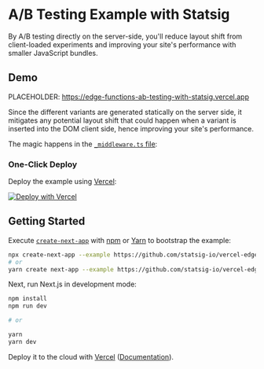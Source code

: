 # A/B Testing Example with Statsig

By A/B testing directly on the server-side, you'll reduce layout shift from client-loaded experiments and improving your site's performance with smaller JavaScript bundles.

## Demo

PLACEHOLDER: https://edge-functions-ab-testing-with-statsig.vercel.app

Since the different variants are generated statically on the server side, it mitigates any potential layout shift that could happen when a variant is inserted into the DOM client side, hence improving your site's performance.

The magic happens in the [`_middleware.ts` file](pages/home/_middleware.ts):

### One-Click Deploy

Deploy the example using [Vercel](https://vercel.com?utm_source=github&utm_medium=readme&utm_campaign=next-example):

[![Deploy with Vercel](https://vercel.com/button)](https://vercel.com/new/git/external?repository-url=https://github.com/vercel/examples/tree/main/edge-functions/ab-testing-simple&project-name=ab-testing-with-statsig&repository-name=ab-testing-with-statsig)

## Getting Started

Execute [`create-next-app`](https://github.com/vercel/next.js/tree/canary/packages/create-next-app) with [npm](https://docs.npmjs.com/cli/init) or [Yarn](https://yarnpkg.com/lang/en/docs/cli/create/) to bootstrap the example:

```bash
npx create-next-app --example https://github.com/statsig-io/vercel-edge-example ab-testing-with-statsig
# or
yarn create next-app --example https://github.com/statsig-io/vercel-edge-example ab-testing-with-statsig
```

Next, run Next.js in development mode:

```bash
npm install
npm run dev

# or

yarn
yarn dev
```

Deploy it to the cloud with [Vercel](https://vercel.com/new?utm_source=github&utm_medium=readme&utm_campaign=edge-middleware-eap) ([Documentation](https://nextjs.org/docs/deployment)).
